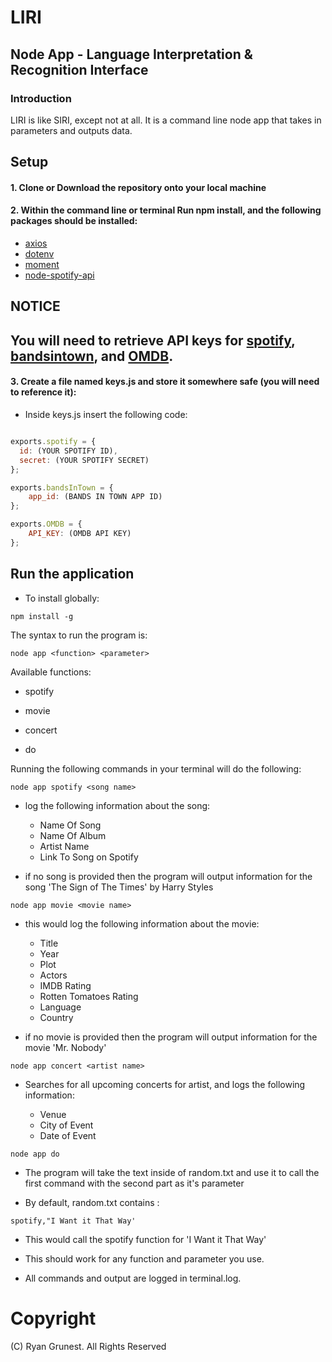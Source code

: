 # LIRI
## Node App - Language Interpretation &amp; Recognition Interface


### Introduction
LIRI is like SIRI, except not at all.  It is a command line node app that takes in parameters and outputs data.

## Setup

#### 1. Clone or Download the repository onto your local machine

#### 2. Within the command line or terminal Run npm install, and the following packages should be installed:

* [axios](https://www.npmjs.com/package/axios)
* [dotenv](https://www.npmjs.com/package/dotenv)
* [moment](https://www.npmjs.com/package/moment)
* [node-spotify-api](https://www.npmjs.com/package/node-spotify-api)

## NOTICE
## You will need to retrieve API keys for [spotify](https://developer.spotify.com/dashboard/login), [bandsintown](https://manager.bandsintown.com/), and [OMDB](http://www.omdbapi.com/).

#### 3. Create a file named keys.js and store it somewhere safe (you will need to reference it):

* Inside keys.js insert the following code:

``` JavaScript

exports.spotify = {
  id: (YOUR SPOTIFY ID),
  secret: (YOUR SPOTIFY SECRET)
};

exports.bandsInTown = {
    app_id: (BANDS IN TOWN APP ID)
};

exports.OMDB = {
    API_KEY: (OMDB API KEY)
};


```

## Run the application
* To install globally:
```
npm install -g
```
The syntax to run the program is:
```
node app <function> <parameter>
```

Available functions:
* spotify

* movie

* concert

* do

Running the following commands in your terminal will do the following:


```
node app spotify <song name>
```

* log the following information about the song:

	* Name Of Song
	* Name Of Album
	* Artist Name
	* Link To Song on Spotify

* if no song is provided then the program will output information for the song 'The Sign of The Times' by Harry Styles

```
node app movie <movie name>
```

* this would log the following information about the movie:

	* Title
	* Year
	* Plot
	* Actors
	* IMDB Rating
	* Rotten Tomatoes Rating
	* Language
	* Country

* if no movie is provided then the program will output information for the movie 'Mr. Nobody'

```
node app concert <artist name>
```

* Searches for all upcoming concerts for artist, and logs the following information:

	* Venue
	* City of Event
	* Date of Event


```
node app do
```

* The program will take the text inside of random.txt and use it to call the first command with the second part as it's parameter

* By default, random.txt contains :

```
spotify,"I Want it That Way'
```

* This would call the spotify function for 'I Want it That Way'

* This should work for any function and parameter you use.

* All commands and output are logged in terminal.log.

# Copyright
(C) Ryan Grunest. All Rights Reserved